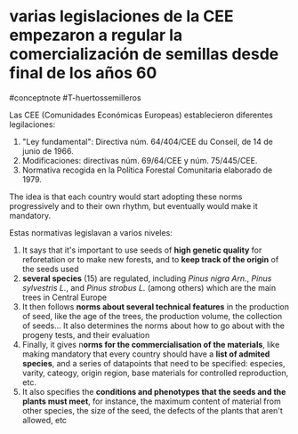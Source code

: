 # varias legislaciones de la CEE empezaron a regular la comercialización de semillas desde final de los años 60
#conceptnote #T-huertossemilleros 

Las CEE (Comunidades Económicas Europeas) establecieron diferentes legilaciones: 
 1.  "Ley fundamental": Directiva núm. 64/404/CEE du Conseil, de 14 de junio de 1966. 
 2.  Modificaciones: directivas núm. 69/64/CEE y núm. 75/445/CEE.
 3.  Normativa recogida en la Política Forestal Comunitaria elaborado de 1979.


The idea is that each country would start adopting these norms progressively and to their own rhythm, but eventually would make it mandatory.


Estas normativas legislavan a varios niveles:
1.  It says that it's important to use seeds of **high genetic quality** for reforetation or to make new forests, and to **keep track of the origin** of the seeds used
2.  **several species** (15) are regulated, including *Pinus nigra Arn.*, *Pinus sylvestris L.*, and *Pinus strobus L.* (among others) which are the main trees in Central Europe
3.  It then follows **norms about several technical features** in the production of seed, like the age of the trees, the production volume, the collection of seeds... It also determines the norms about how to go about with the progeny tests, and their evaluation
4.  Finally, it gives n**orms for the commercialisation of the materials**, like making mandatory that every country should have a **list of admited species**, and a series of datapoints that need to be specified: especies, varity, cateogy, origin region, base materials for controlled reproduction, etc.
5.  It also specifies the **conditions and phenotypes that the seeds and the plants must meet**, for instance, the maximum content of material from other species, the size of the seed, the defects of the plants that aren't allowed, etc


